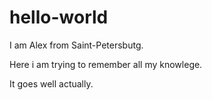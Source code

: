 # hello-world
I am Alex from Saint-Petersbutg.

Here i am trying to remember all my knowlege.

It goes well actually.
